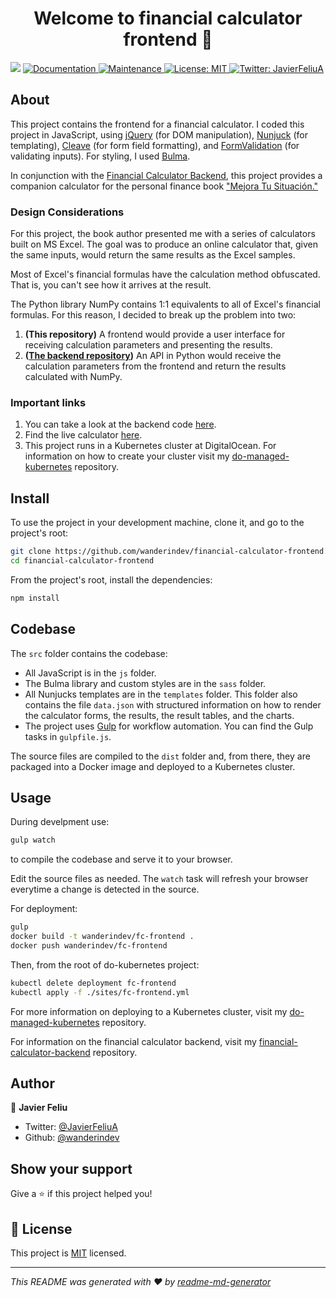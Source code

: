 <h1 align="center">Welcome to financial calculator frontend 👋</h1>
<p>
  <img src="https://img.shields.io/badge/version-0.0.1-blue.svg?cacheSeconds=2592000" />
  <a href="https://github.com/wanderindev/financial-calculator-frontend/blob/master/README.md">
    <img alt="Documentation" src="https://img.shields.io/badge/documentation-yes-brightgreen.svg" target="_blank" />
  </a>
  <a href="https://github.com/wanderindev/financial-calculator-frontend/graphs/commit-activity">
    <img alt="Maintenance" src="https://img.shields.io/badge/Maintained%3F-yes-brightgreen.svg" target="_blank" />
  </a>
  <a href="https://github.com/wanderindev/financial-calculator-frontend/blob/master/LICENSE.md">
    <img alt="License: MIT" src="https://img.shields.io/badge/License-MIT-yellow.svg" target="_blank" />
  </a>
  <a href="https://twitter.com/JavierFeliuA">
    <img alt="Twitter: JavierFeliuA" src="https://img.shields.io/twitter/follow/JavierFeliuA.svg?style=social" target="_blank" />
  </a>
</p>

## About
This project contains the frontend for a financial calculator.  I coded this project in JavaScript, using [jQuery](https://jquery.com/) (for DOM manipulation), [Nunjuck](https://mozilla.github.io/nunjucks/) (for templating), [Cleave](https://nosir.github.io/cleave.js/) (for form field formatting), and [FormValidation](https://formvalidation.io/) (for validating inputs). For styling, I used [Bulma](https://bulma.io/).

In conjunction with the [Financial Calculator Backend](https://github.com/wanderindev/financial-calculator-backend), this project provides a companion calculator for the personal finance book ["Mejora Tu Situación."](https://www.amazon.com/Mejora-ituaci%C3%B3n-necesitas-personales-calcularlo-ebook/dp/B08DN9L7V9?_encoding=UTF8&camp=1789&creative=9325&linkCode=ur2&tag=storypodca-20&linkId=2P4S6EY6B462X4AR)

### Design Considerations
For this project, the book author presented me with a series of calculators built on MS Excel.  The goal was to produce an online calculator that, given the same inputs, would return the same results as the Excel samples.

Most of Excel's financial formulas have the calculation method obfuscated.  That is, you can't see how it arrives at the result.

The Python library NumPy contains 1:1 equivalents to all of Excel's financial formulas.  For this reason, I decided to break up the problem into two:
1. **(This repository)** A frontend would provide a user interface for receiving calculation parameters and presenting the results.
2. **([The backend repository](https://github.com/wanderindev/financial-calculator-backend))** An API in Python would receive the calculation parameters from the frontend and return the results calculated with NumPy.

### Important links
1. You can take a look at the backend code [here](https://github.com/wanderindev/financial-calculator-backend).
2. Find the live calculator [here](https://www.calcfina.com/es/calculadora-de-ahorros.html).
3. This project runs in a Kubernetes cluster at DigitalOcean.  For information on how to create your cluster visit my [do-managed-kubernetes](https://github.com/wanderindev/do-managed-kubernetes) repository.


## Install

To use the project in your development machine, clone it, and go to the project's root:
```sh
git clone https://github.com/wanderindev/financial-calculator-frontend.git
cd financial-calculator-frontend
```
From the project's root, install the dependencies:
```sh
npm install
```

## Codebase
The ```src``` folder contains the codebase:
* All JavaScript is in the ```js``` folder.
* The Bulma library and custom styles are in the ```sass``` folder.
* All Nunjucks templates are in the ```templates``` folder.  This folder also contains the file ```data.json``` with structured information on how to render the calculator forms, the results, the result tables, and the charts.
* The project uses [Gulp](https://gulpjs.com/) for workflow automation.  You can find the Gulp tasks in ```gulpfile.js```.

The source files are compiled to the ```dist``` folder and, from there, they are packaged into a Docker image and deployed to a Kubernetes cluster.

## Usage
During develpment use:
```sh
gulp watch
```
to compile the codebase and serve it to your browser.  

Edit the source files as needed. The ```watch``` task will refresh your browser everytime a change is detected in the source.

For deployment:
```sh
gulp
docker build -t wanderindev/fc-frontend .
docker push wanderindev/fc-frontend
```
Then, from the root of do-kubernetes project:
```sh
kubectl delete deployment fc-frontend
kubectl apply -f ./sites/fc-frontend.yml
```
For more information on deploying to a Kubernetes cluster, visit 
my [do-managed-kubernetes](https://github.com/wanderindev/do-managed-kubernetes) repository.

For information on the financial calculator backend, visit 
my [financial-calculator-backend](https://github.com/wanderindev/financial-calculator-backend) repository.

## Author

👤 **Javier Feliu**

* Twitter: [@JavierFeliuA](https://twitter.com/JavierFeliuA)
* Github: [@wanderindev](https://github.com/wanderindev)

## Show your support

Give a ⭐️ if this project helped you!

## 📝 License

This project is [MIT](https://github.com/wanderindev/financial-calculator-frontend/blob/master/LICENSE.md) licensed.

***
_This README was generated with ❤️ by [readme-md-generator](https://github.com/kefranabg/readme-md-generator)_
